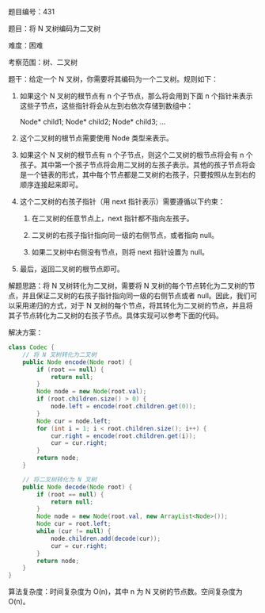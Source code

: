 题目编号：431

题目：将 N 叉树编码为二叉树

难度：困难

考察范围：树、二叉树

题干：给定一个 N 叉树，你需要将其编码为一个二叉树。规则如下：

1. 如果这个 N 叉树的根节点有 n 个子节点，那么将会用到下面 n 个指针来表示这些子节点，这些指针将会从左到右依次存储到数组中：

    Node* child1;
    Node* child2;
    Node* child3;
    ...
    
2. 这个二叉树的根节点需要使用 Node 类型来表示。

3. 如果这个 N 叉树的根节点有 n 个子节点，则这个二叉树的根节点将会有 n 个孩子。其中第一个孩子节点将会用二叉树的左孩子表示。其他的孩子节点将会是一个链表的形式，其中每个节点都是二叉树的右孩子，只要按照从左到右的顺序连接起来即可。

4. 这个二叉树的右孩子指针（用 next 指针表示）需要遵循以下约束：

    1. 在二叉树的任意节点上，next 指针都不指向左孩子。

    2. 二叉树的右孩子指针指向同一级的右侧节点，或者指向 null。

    3. 如果二叉树中右侧没有节点，则将 next 指针设置为 null。

5. 最后，返回二叉树的根节点即可。

解题思路：将 N 叉树转化为二叉树，需要将 N 叉树的每个节点转化为二叉树的节点，并且保证二叉树的右孩子指针指向同一级的右侧节点或者 null。因此，我们可以采用递归的方式，对于 N 叉树的每个节点，将其转化为二叉树的节点，并且将其子节点转化为二叉树的右孩子节点。具体实现可以参考下面的代码。

解决方案：

```java
class Codec {
    // 将 N 叉树转化为二叉树
    public Node encode(Node root) {
        if (root == null) {
            return null;
        }
        Node node = new Node(root.val);
        if (root.children.size() > 0) {
            node.left = encode(root.children.get(0));
        }
        Node cur = node.left;
        for (int i = 1; i < root.children.size(); i++) {
            cur.right = encode(root.children.get(i));
            cur = cur.right;
        }
        return node;
    }

    // 将二叉树转化为 N 叉树
    public Node decode(Node root) {
        if (root == null) {
            return null;
        }
        Node node = new Node(root.val, new ArrayList<Node>());
        Node cur = root.left;
        while (cur != null) {
            node.children.add(decode(cur));
            cur = cur.right;
        }
        return node;
    }
}
```

算法复杂度：时间复杂度为 O(n)，其中 n 为 N 叉树的节点数。空间复杂度为 O(n)。